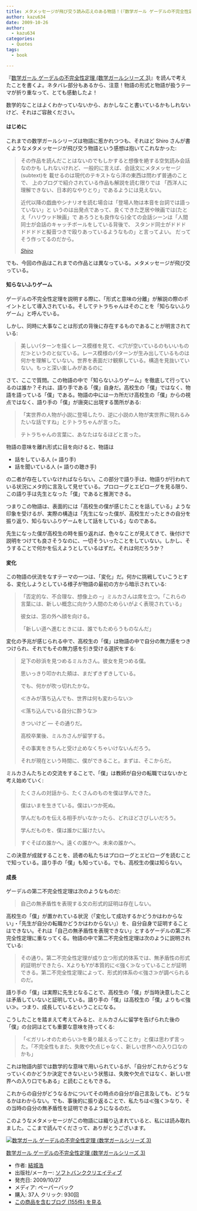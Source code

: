 ```yaml
---
title: メタメッセージが飛び交う読み応えのある物語！(『数学ガール ゲーデルの不完全性定理 (数学ガールシリーズ 3)』を読んで考えたこと)
author: kazu634
date: 2009-10-26
author:
  - kazu634
categories:
  - Quotes
tags:
  - book

---
```

<div class="section">
<p>
    『<a href="http://d.hatena.ne.jp/asin/4797352965" onclick="__gaTracker('send', 'event', 'outbound-article', 'http://d.hatena.ne.jp/asin/4797352965', '数学ガール ゲーデルの不完全性定理 (数学ガールシリーズ 3)');">数学ガール ゲーデルの不完全性定理 (数学ガールシリーズ 3)</a>』を読んで考えたことを書くよ。ネタバレ部分もあるから、注意！物語の形式と物語が扱うテーマが折り重なって、とても感動したよ！
</p>
  
<p>
    数学的なことはよくわかっていないから、おかしなこと書いているかもしれないけど、それはご容赦ください。
</p>
  
<p>
<a name="seemore"></a>
</p>
  
<h4>
    はじめに
</h4>
  
<p>
    これまでの数学ガールシリーズは物語に惹かれつつも、それほど Shiro さんが書くようなメタメッセージが飛び交う物語という感想は抱いてこれなかった:
</p>
  
<blockquote title="Nonexistent page: Shiro:title" cite="http://practical-scheme.net/wiliki/wiliki.cgi?Shiro">
<p>
      その作品を読んだことはないのでもしかすると想像を絶する空気読み会話なのかも しれないけれど、一般的に言えば、会話文にメタメッセージ(subtext)を 載せるのは現代のテキストなら洋の東西は問わず普通のことで、 上のブログで紹介されている作品も解説を読む限りでは 「西洋人に理解できない、日本的なやりとり」であるようには見えない。
</p>
    
<p>
</p>
    
<p>
      近代以降の戯曲やシナリオを読む場合は「登場人物は本音を台詞では語っていない」と いうのは出発点であって、良くできた芝居や映画では(たとえ「ハリウッド映画」で あろうとも良作なら)全ての会話シーンは「人間同士が会話のキャッチボールをしている背後で、 スタンド同士がドドドドドドドと擬音つきで殴りあっているようなもの」と言ってよい。 だってそう作ってるのだから。
</p>
    
<p>
<cite><a href="http://practical-scheme.net/wiliki/wiliki.cgi?Shiro" onclick="__gaTracker('send', 'event', 'outbound-article', 'http://practical-scheme.net/wiliki/wiliki.cgi?Shiro', 'Shiro');" target="_blank">Shiro</a></cite>
</p>
</blockquote>
  
<p>
    でも、今回の作品はこれまでの作品とは異なっている。メタメッセージが飛び交っている。
</p>
  
<h4>
    知らないふりゲーム
</h4>
  
<p>
    ゲーデルの不完全性定理を説明する際に、「形式と意味の分離」が解説の際のポイントとして導入されている。そしてテトラちゃんはそのことを「知らないふりゲーム」と呼んでいる。
</p>
  
<p>
    しかし、同時に大事なことは形式の背後に存在するものであることが明言されている:
</p>
  
<blockquote>
<p>
      美しいパターンを描くレース模様を見て、≪穴が空いているのもいいものだ≫というのと似ている。レース模様のパターンが生み出しているものは何かを理解していない。世界を表面だけ観察している。構造を見抜いていない。もっと深い楽しみがあるのに
</p>
</blockquote>
  
<p>
    さて、ここで質問。この物語の中で「知らないふりゲーム」を徹底して行っているのは誰か？それは、語り手である「僕」自身だ。高校生の「僕」ではなく、物語を語っている「僕」である。物語の中には一カ所だけ高校生の「僕」からの視点ではなく、語り手の「僕」が唐突に出現する箇所がある:
</p>
  
<blockquote>
<p>
      「実世界の人物が小説に登場したり、逆に小説の人物が実世界に現れるみたいな話ですね」とテトラちゃんが言った。
</p>
    
<p>
      テトラちゃんの言葉に、あなたはなるほどと言った。
</p>
</blockquote>
  
<p>
    物語の意味を離れ形式に目を向けると、物語は
</p>
  
<ul>
<li>
      話をしている人 (= 語り手)
</li>
<li>
      話を聞いている人 (= 語りの聴き手)
</li>
</ul>
  
<p>
    の二者が存在していなければならない。この部分で語り手は、物語りが行われている状況にメタ的に言及して見せている。プロローグとエピローグを見る限り、この語り手は先生となった「僕」であると推測できる。
</p>
  
<p>
    つまりこの物語は、表面的には「高校生の僕が感じたことを話している」ような印象を受けるが、実際の構造は「先生になった僕が、高校生だったときの自分を振り返り、知らないふりゲームをして話をしている」なのである。
</p>
  
<p>
    先生になった僕が高校生の時を振り返れば、色々なことが見えてきて、後付けで説明をつけても良さそうなのに、一切そういったことをしていない。しかし、そうすることで何かを伝えようとしているはずだ。それは何だろうか？
</p>
  
<h4>
    変化
</h4>
  
<p>
    この物語の伏流をなすテーマの一つは、「変化」だ。何かに挑戦していこうとする、変化しようとしている様子が物語の最初の方から暗示されている:
</p>
  
<blockquote>
<p>
      「否定的な、不合理な、想像上の &#8211;」ミルカさんは席を立つ。「これらの言葉には、新しい概念に向かう人間のためらいがよく表現されている」
</p>
    
<p>
      彼女は、窓の外へ顔を向ける。
</p>
    
<p>
      「新しい道へ進むときには、誰でもためらうものなんだ」
</p>
</blockquote>
  
<p>
    変化の予兆が感じられる中で、高校生の「僕」は物語の中で自分の無力感をつきつけられ、それでもその無力感を引き受ける選択をする:
</p>
  
<blockquote>
<p>
      足下の砂浜を見つめるミルカさん。彼女を見つめる僕。
</p>
    
<p>
      思いっきり叩かれた頬は、まだずきずきしている。
</p>
    
<p>
      でも、何かが吹っ切れたかな。
</p>
    
<p>
      ≪きみが落ち込んでも、世界は何も変わらない≫
</p>
    
<p>
      ≪落ち込んでいる自分に酔うな≫
</p>
    
<p>
      きついけど &#8212; その通りだ。
</p>
    
<p>
      高校卒業後、ミルカさんが留学する。
</p>
    
<p>
      その事実をきちんと受け止めなくちゃいけないんだろう。
</p>
    
<p>
      それが現在という時間に、僕ができること。まずは、そこからだ。
</p>
</blockquote>
  
<p>
    ミルカさんたちとの交流をすることで、「僕」は教師が自分の転職ではないかと考え始めていく:
</p>
  
<blockquote>
<p>
      たくさんの対話から、たくさんのものを僕は学んできた。
</p>
    
<p>
      僕はいまを生きている。僕はいつか死ぬ。
</p>
    
<p>
      学んだものを伝える相手がいなかったら、どれほどさびしいだろう。
</p>
    
<p>
      学んだものを、僕は誰かに届けたい。
</p>
    
<p>
      すぐそばの誰かへ。遠くの誰かへ。未来の誰かへ。
</p>
</blockquote>
  
<p>
    この決意が成就することを、読者の私たちはプロローグとエピローグを読むことで知っている。語り手の「僕」も知っている。でも、高校生の僕は知らない。
</p>
  
<h4>
    成長
</h4>
  
<p>
    ゲーデルの第二不完全性定理は次のようなものだ:
</p>
  
<blockquote>
<p>
      自己の無矛盾性を表現する文の形式的証明は存在しない。
</p>
</blockquote>
  
<p>
    高校生の「僕」が置かれている状況（「変化して成功するかどうかはわからない」・「先生が自分の転職かどうかはわからない」）を、自分自身で証明することはできない。それは「自己の無矛盾性を表現できない」とするゲーデルの第二不完全性定理に重なってくる。物語の中で第二不完全性定理は次のように説明されている:
</p>
  
<blockquote>
<p>
      その通り。第二不完全性定理が成り立つ形式的体系では、無矛盾性の形式的証明ができたら、XよりもYが本質的に≪強く≫なっていることが証明できる。第二不完全性定理によって、形式的体系の≪強さ≫が調べられるのだ。
</p>
</blockquote>
  
<p>
    語り手の「僕」は実際に先生となることで、高校生の「僕」が当時決意したことは矛盾していないと証明している。語り手の「僕」は高校生の「僕」よりも≪強い≫。つまり、成長しているということになる。
</p>
  
<p>
    こうしたことを踏まえて考えてみると、ミルカさんに留学を告げられた後の「僕」の台詞はとても重要な意味を持ってくる:
</p>
  
<blockquote>
<p>
      「≪ガリレオのためらい≫を乗り越えるってことか」と僕は思わず言った。「不完全性もまた、失敗や欠点じゃなく、新しい世界への入り口なのかも」
</p>
</blockquote>
  
<p>
    これは物語内部では数学的な意味で用いられているが、「自分がこれからどうなっていくのかどうか決定できないという状態は、失敗や欠点ではなく、新しい世界への入り口でもある」と読むこともできる。
</p>
  
<p>
    これからの自分がどうなるかについてその時点の自分が自己言及しても、どうなるかはわからない。でも、事後的に振り返ることで、私たちは≪強く≫なり、その当時の自分の無矛盾性を証明できるようになるのだ。
</p>
  
<p>
</p>
  
<p>
    このようなメタメッセージがこの物語には織り込まれていると、私には読み取れました。ここまで読んでくださって、ありがとうございます。
</p>
  
<div class="hatena-asin-detail">
<a href="http://www.amazon.co.jp/dp/4797352965/?tag=hatena_st1-22&ascsubtag=d-7ibv" onclick="__gaTracker('send', 'event', 'outbound-article', 'http://www.amazon.co.jp/dp/4797352965/?tag=hatena_st1-22&ascsubtag=d-7ibv', '');"><img src="https://images-na.ssl-images-amazon.com/images/I/41wtOpDHFSL._SL160_.jpg" class="hatena-asin-detail-image" alt="数学ガール ゲーデルの不完全性定理 (数学ガールシリーズ 3)" title="数学ガール ゲーデルの不完全性定理 (数学ガールシリーズ 3)" /></a></p> 
    
<div class="hatena-asin-detail-info">
<p class="hatena-asin-detail-title">
<a href="http://www.amazon.co.jp/dp/4797352965/?tag=hatena_st1-22&ascsubtag=d-7ibv" onclick="__gaTracker('send', 'event', 'outbound-article', 'http://www.amazon.co.jp/dp/4797352965/?tag=hatena_st1-22&ascsubtag=d-7ibv', '数学ガール ゲーデルの不完全性定理 (数学ガールシリーズ 3)');">数学ガール ゲーデルの不完全性定理 (数学ガールシリーズ 3)</a>
</p>
      
<ul>
<li>
<span class="hatena-asin-detail-label">作者:</span> <a href="http://d.hatena.ne.jp/keyword/%B7%EB%BE%EB%B9%C0" onclick="__gaTracker('send', 'event', 'outbound-article', 'http://d.hatena.ne.jp/keyword/%B7%EB%BE%EB%B9%C0', '結城浩');" class="keyword">結城浩</a>
</li>
<li>
<span class="hatena-asin-detail-label">出版社/メーカー:</span> <a href="http://d.hatena.ne.jp/keyword/%A5%BD%A5%D5%A5%C8%A5%D0%A5%F3%A5%AF%A5%AF%A5%EA%A5%A8%A5%A4%A5%C6%A5%A3%A5%D6" onclick="__gaTracker('send', 'event', 'outbound-article', 'http://d.hatena.ne.jp/keyword/%A5%BD%A5%D5%A5%C8%A5%D0%A5%F3%A5%AF%A5%AF%A5%EA%A5%A8%A5%A4%A5%C6%A5%A3%A5%D6', 'ソフトバンククリエイティブ');" class="keyword">ソフトバンククリエイティブ</a>
</li>
<li>
<span class="hatena-asin-detail-label">発売日:</span> 2009/10/27
</li>
<li>
<span class="hatena-asin-detail-label">メディア:</span> ペーパーバック
</li>
<li>
<span class="hatena-asin-detail-label">購入</span>: 37人 <span class="hatena-asin-detail-label">クリック</span>: 930回
</li>
<li>
<a href="http://d.hatena.ne.jp/asin/4797352965" onclick="__gaTracker('send', 'event', 'outbound-article', 'http://d.hatena.ne.jp/asin/4797352965', 'この商品を含むブログ (155件) を見る');" target="_blank">この商品を含むブログ (155件) を見る</a>
</li>
</ul>
</div>
    
<div class="hatena-asin-detail-foot">
</div>
</div>
</div>
